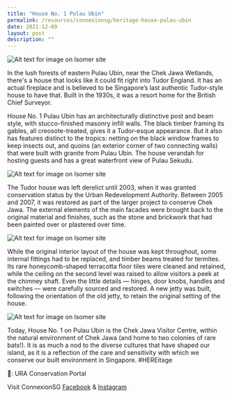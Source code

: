 ```yaml
---
title: "House No. 1 Pulau Ubin"
permalink: /resources/connexionsg/heritage-house-pulau-ubin
date: 2021-12-09
layout: post
description: ""
---
```

![Alt text for image on Isomer site](/images/house1_1.jpg)

In the lush forests of eastern Pulau Ubin, near the Chek Jawa Wetlands, there's a house that looks like it could fit right into Tudor England. It has an actual fireplace and is believed to be Singapore’s last authentic Tudor-style house to have that. Built in the 1930s, it was a resort home for the British Chief Surveyor.

House No. 1 Pulau Ubin has an architecturally distinctive post and beam style, with stucco-finished masonry infill walls. The black timber framing its gables, all creosote-treated, gives it a Tudor-esque appearance. But it also has features distinct to the tropics: netting on the black window frames to keep insects out, and quoins (an exterior corner of two connecting walls) that were built with granite from Pulau Ubin. The house verandah for hosting guests and has a great waterfront view of Pulau Sekudu.

![Alt text for image on Isomer site](/images/house1_4.jpg)

The Tudor house was left derelict until 2003, when it was granted conservation status by the Urban Redevelopment Authority. Between 2005 and 2007, it was restored as part of the larger project to conserve Chek Jawa. The external elements of the main facades were brought back to the original material and finishes, such as the stone and brickwork that had been painted over or plastered over time.

![Alt text for image on Isomer site](/images/house1_2.jpg)

While the original interior layout of the house was kept throughout, some internal fittings had to be replaced, and timber beams treated for termites. Its rare honeycomb-shaped terracotta floor tiles were cleaned and retained, while the ceiling on the second level was raised to allow visitors a peek at the chimney shaft. Even the little details — hinges, door knobs, handles and switches — were carefully sourced and restored. A new jetty was built, following the orientation of the old jetty, to retain the original setting of the house.

![Alt text for image on Isomer site](/images/house1_3.jpg)

Today, House No. 1 on Pulau Ubin is the Chek Jawa Visitor Centre, within the natural environment of Chek Jawa (and home to two colonies of rare bats!). It is as much a nod to the diverse cultures that have shaped our island, as it is a reflection of the care and sensitivity with which we conserve our built environment in Singapore. #HEREitage


📸: URA Conservation Portal

Visit ConnexionSG [Facebook](https://www.facebook.com/ConnexionSG) & [Instagram](https://www.instagram.com/connexionsg/)